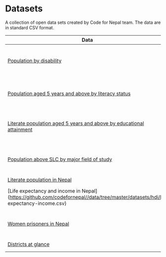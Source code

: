 # Datasets


A collection of open data sets created by Code for Nepal team. The data are in standard CSV format.


| Data | Source |Year|
|------|--------|----|
| [Population by disability](https://github.com/codefornepal/data/tree/master/datasets/census/population_disability.csv)   |  National Population and Housing Census (PDF)|2011|
|[Population aged 5 years and above by literacy status](https://github.com/codefornepal/data/tree/master/datasets/census/literacy_above_five.csv) |National Population and Housing Census (PDF) | 2011 |
|[Literate population aged 5 years and above by educational attainment](https://github.com/codefornepal/data/tree/master/datasets/census/population_education_level.csv) |National Population and Housing Census (PDF) | 2011 |
|[Population above SLC by major field of study](https://github.com/codefornepal/data/tree/master/datasets/census/population_field_of_study.csv) |National Population and Housing Census (PDF) | 2011 |
| [Literate population in Nepal](https://github.com/codefornepal//data/tree/master/datasets/unesco/literacy-rates.csv)|UNESCO | 2013 |
| [Life expectancy and income in Nepal](https://github.com/codefornepal//data/tree/master/datasets/hdi/life expectancy-income.csv)   |  Human Development Report 2014 (PDF) | 2014 |
|[Women prisoners in Nepal](https://docs.google.com/spreadsheets/d/1mE514ye1EAOqxO2xiWTmdqhPpoxR9nAst03Gc4r9dvg/pubhtml)|International Centre for Prison Studies|2015|
|[Districts at glance](https://docs.google.com/spreadsheets/d/1RSip3Sl-H_UaoQDAL8P7J0XNd-RnOF9z6XC6zaQ1BCo/edit?usp=sharing)|Nepal Census|2011|
